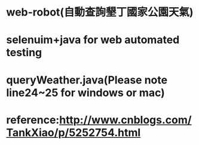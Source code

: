 # web-robot(自動查詢墾丁國家公園天氣)
# selenuim+java for web automated testing
# queryWeather.java(Please note line24~25 for windows or mac)
# reference:http://www.cnblogs.com/TankXiao/p/5252754.html